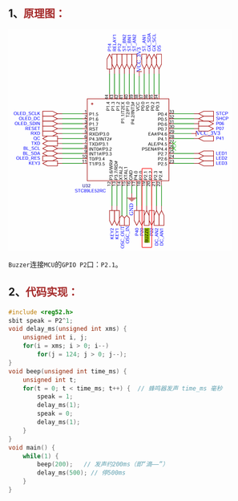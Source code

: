 ## 1、<span style="color:brown">原理图：</span>

<img src="https://raw.githubusercontent.com/root-bine/image/main/Typora-image/Buzzer04.png" alt="image-20251010163725619" style="zoom:50%;" />

`Buzzer`连接`MCU`的`GPIO P2`口：`P2.1`。



## 2、<span style="color:brown">代码实现：</span>

```C
#include <reg52.h>
sbit speak = P2^1;
void delay_ms(unsigned int xms) {
    unsigned int i, j;
    for(i = xms; i > 0; i--)
        for(j = 124; j > 0; j--);
}
void beep(unsigned int time_ms) {
    unsigned int t;
    for(t = 0; t < time_ms; t++) {  // 蜂鸣器发声 time_ms 毫秒
        speak = 1;
        delay_ms(1);
        speak = 0;
        delay_ms(1);
    }
}
void main() {
    while(1) {
        beep(200);   // 发声约200ms（即“滴——”）
        delay_ms(500); // 停500ms
    }
}
```